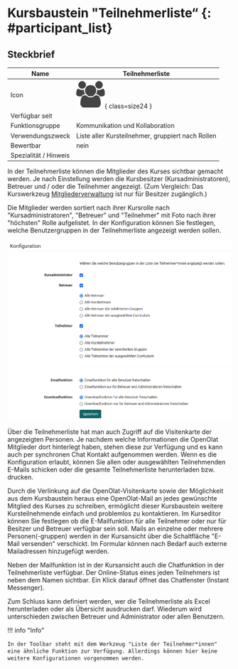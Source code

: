# Kursbaustein "Teilnehmerliste“  {: #participant_list}


## Steckbrief

Name | Teilnehmerliste
---------|----------
Icon | ![Teilnehmerliste Icon](assets/participant_list_icon.png){ class=size24  }
Verfügbar seit | 
Funktionsgruppe | Kommunikation und Kollaboration
Verwendungszweck | Liste aller Kursteilnehmer, gruppiert nach Rollen
Bewertbar | nein
Spezialität / Hinweis |



In der Teilnehmerliste können die Mitglieder des Kurses sichtbar gemacht werden. Je nach Einstellung werden die Kursbesitzer (Kursadministratoren), Betreuer und / oder die Teilnehmer angezeigt. (Zum Vergleich: Das Kurswerkzeug [Mitgliederverwaltung](../learningresources/Members_management.de.md) ist nur für Besitzer zugänglich.)

Die Mitglieder werden sortiert nach ihrer Kursrolle nach "Kursadministratoren", "Betreuer" und "Teilnehmer" mit Foto nach ihrer "höchsten" Rolle aufgelistet. In der Konfiguration können Sie festlegen, welche Benutzergruppen in der Teilnehmerliste angezeigt werden sollen.

![Teilnehmerliste Konfiguration.png](assets/Teilnehmerliste_Editor.png)

Über die Teilnehmerliste hat man auch Zugriff auf die Visitenkarte der angezeigten Personen. Je nachdem welche Informationen die OpenOlat Mitglieder dort hinterlegt haben, stehen diese zur Verfügung und es kann auch per synchronen Chat Kontakt aufgenommen werden. Wenn es die Konfiguration erlaubt, können Sie allen oder ausgewählten Teilnehmenden E-Mails schicken oder die gesamte Teilnehmerliste herunterladen bzw. drucken.

Durch die Verlinkung auf die OpenOlat-Visitenkarte sowie der Möglichkeit aus dem Kursbaustein heraus eine OpenOlat-Mail an jedes gewünschte Mitglied des Kurses zu schreiben, ermöglicht dieser Kursbaustein weitere Kursteilnehmende einfach und problemlos zu kontaktieren. Im Kurseditor können Sie festlegen ob die E-Mailfunktion für alle Teilnehmer oder nur für Besitzer und Betreuer verfügbar sein soll. Mails an einzelne oder mehrere Personen(-gruppen) werden in der Kursansicht über die Schaltfläche "E-Mail versenden" verschickt. Im Formular können nach Bedarf auch externe Mailadressen hinzugefügt werden.

Neben der Mailfunktion ist in der Kursansicht auch die Chatfunktion in der Teilnehmerliste verfügbar. Der Online-Status eines jeden Teilnehmers ist neben dem Namen sichtbar. Ein Klick darauf öffnet das Chatfenster (Instant Messenger).

Zum Schluss kann definiert werden, wer die Teilnehmerliste als Excel herunterladen oder als Übersicht ausdrucken darf. Wiederum wird unterschieden zwischen Betreuer und Administrator oder allen Benutzern.

!!! info "Info"

    In der Toolbar steht mit dem Werkzeug "Liste der Teilnehmer*innen" eine ähnliche Funktion zur Verfügung. Allerdings können hier keine weitere Konfigurationen vorgenommen werden. 
